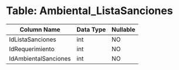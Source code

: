 # Table: Ambiental_ListaSanciones

| Column Name | Data Type | Nullable |
|-------------|-----------|----------|
| IdListaSanciones | int | NO |
| IdRequerimiento | int | NO |
| IdAmbientalSanciones | int | NO |
